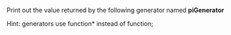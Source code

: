  Print out the value returned by the following generator named **piGenerator**

Hint:
generators use function* instead of function;
